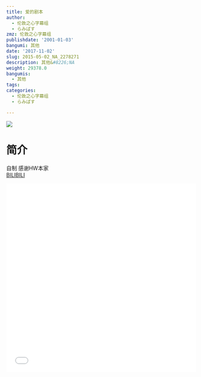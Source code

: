 ```yaml
---
title: 爱的剧本
author:
  - 伦敦之心字幕组
  - らみぱす
zmz: 伦敦之心字幕组
publishdate: '2001-01-03'
bangumi: 其他
date: '2017-11-02'
slug: 2015-05-02_NA_2278271
description: 其他&#8226;NA
weight: 29378.0
bangumis:
  - 其他
tags:
categories:
  - 伦敦之心字幕组
  - らみぱす

---
```

![](https://i.imgur.com/bhf6oh1.png)
# 简介  
自制 感谢HW本家  
  [BILIBILI](https://www.bilibili.com/video/av2278271/)

<div class="vcontainer">  <iframe class='video' src="//www.bilibili.com/blackboard/player.html?cid=3553473&aid=2278271" width="100%" height="500" frameborder="0" allowfullscreen="allowfullscreen"></iframe></div>
